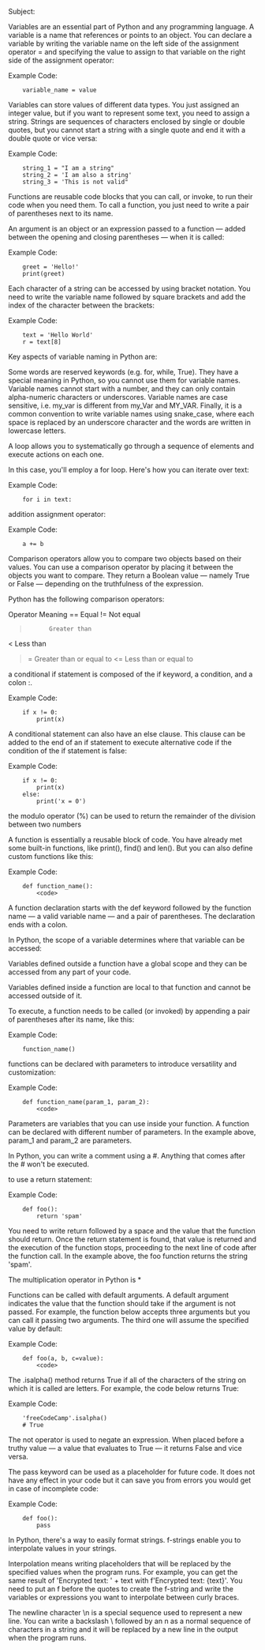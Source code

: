 Subject:

Variables are an essential part of Python and any programming language. A variable is a name that references or points to an object. You can declare a variable by writing the variable name on the left side of the assignment operator = and specifying the value to assign to that variable on the right side of the assignment operator:

Example Code:
```
    variable_name = value
```


Variables can store values of different data types. You just assigned an integer value, but if you want to represent some text, you need to assign a string. Strings are sequences of characters enclosed by single or double quotes, but you cannot start a string with a single quote and end it with a double quote or vice versa:

Example Code:
```
    string_1 = "I am a string"
    string_2 = 'I am also a string'
    string_3 = 'This is not valid"
```


Functions are reusable code blocks that you can call, or invoke, to run their code when you need them. 
To call a function, you just need to write a pair of parentheses next to its name. 


An argument is an object or an expression passed to a function — added between the opening and closing parentheses — when it is called:

Example Code:
```
    greet = 'Hello!'
    print(greet)
```


Each character of a string can be accessed by using bracket notation. 
You need to write the variable name followed by square brackets and add the index of the character between the brackets:

Example Code:
```
    text = 'Hello World'
    r = text[8]
```


Key aspects of variable naming in Python are:

Some words are reserved keywords (e.g. for, while, True). They have a special meaning in Python, so you cannot use them for variable names.
Variable names cannot start with a number, and they can only contain alpha-numeric characters or underscores.
Variable names are case sensitive, i.e. my_var is different from my_Var and MY_VAR.
Finally, it is a common convention to write variable names using snake_case, where each space is replaced by an underscore character and the words are written in lowercase letters.


A loop allows you to systematically go through a sequence of elements and execute actions on each one.

In this case, you'll employ a for loop. Here's how you can iterate over text:

Example Code:
```
    for i in text:
```


addition assignment operator:

Example Code:
```
    a += b
```


Comparison operators allow you to compare two objects based on their values. 
You can use a comparison operator by placing it between the objects you want to compare. 
They return a Boolean value — namely True or False — depending on the truthfulness of the expression.

Python has the following comparison operators:

Operator	Meaning
==	        Equal
!=	        Not equal
>	        Greater than
<	        Less than
>=	        Greater than or equal to
<=	        Less than or equal to


a conditional if statement is composed of the if keyword, a condition, and a colon :.

Example Code:
```
    if x != 0:
        print(x)
```

A conditional statement can also have an else clause. 
This clause can be added to the end of an if statement to execute alternative code if the condition of the if statement is false:

Example Code:
```
    if x != 0:
        print(x)
    else:
        print('x = 0')
```


 the modulo operator (%) can be used to return the remainder of the division between two numbers


A function is essentially a reusable block of code. 
You have already met some built-in functions, like print(), find() and len(). 
But you can also define custom functions like this:

Example Code:
```
    def function_name():
        <code>
```

A function declaration starts with the def keyword followed by the function name — a valid variable name — and a pair of parentheses. The declaration ends with a colon.


In Python, the scope of a variable determines where that variable can be accessed:

Variables defined outside a function have a global scope and they can be accessed from any part of your code.

Variables defined inside a function are local to that function and cannot be accessed outside of it.


To execute, a function needs to be called (or invoked) by appending a pair of parentheses after its name, like this:

Example Code:
```
    function_name()
```


functions can be declared with parameters to introduce versatility and customization:

Example Code:
```
    def function_name(param_1, param_2):
        <code>
```

Parameters are variables that you can use inside your function. A function can be declared with different number of parameters. In the example above, param_1 and param_2 are parameters.


In Python, you can write a comment using a #. Anything that comes after the # won't be executed.


to use a return statement:

Example Code:
```
    def foo():
        return 'spam'
```

You need to write return followed by a space and the value that the function should return. 
Once the return statement is found, that value is returned and the execution of the function stops, proceeding to the next line of code after the function call. 
In the example above, the foo function returns the string 'spam'.


The multiplication operator in Python is *


Functions can be called with default arguments. 
A default argument indicates the value that the function should take if the argument is not passed. 
For example, the function below accepts three arguments but you can call it passing two arguments. The third one will assume the specified value by default:

Example Code:
```
    def foo(a, b, c=value):
        <code>
```


The .isalpha() method returns True if all of the characters of the string on which it is called are letters. For example, the code below returns True:

Example Code:
```
    'freeCodeCamp'.isalpha()
    # True
```


The not operator is used to negate an expression. When placed before a truthy value — a value that evaluates to True — it returns False and vice versa.


The pass keyword can be used as a placeholder for future code. 
It does not have any effect in your code but it can save you from errors you would get in case of incomplete code:

Example Code:
```
    def foo():
        pass
```


In Python, there's a way to easily format strings. f-strings enable you to interpolate values in your strings.

Interpolation means writing placeholders that will be replaced by the specified values when the program runs. 
For example, you can get the same result of 'Encrypted text: ' + text with f'Encrypted text: {text}'. 
You need to put an f before the quotes to create the f-string and write the variables or expressions you want to interpolate between curly braces.


The newline character \n is a special sequence used to represent a new line. 
You can write a backslash \ followed by an n as a normal sequence of characters in a string and it will be replaced by a new line in the output when the program runs.


